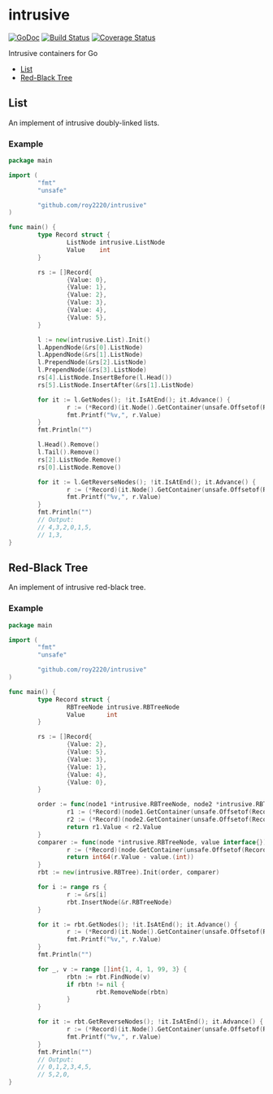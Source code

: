 # intrusive

[![GoDoc](https://godoc.org/github.com/roy2220/intrusive?status.svg)](https://godoc.org/github.com/roy2220/intrusive) [![Build Status](https://travis-ci.com/roy2220/intrusive.svg?branch=master)](https://travis-ci.com/roy2220/intrusive) [![Coverage Status](https://codecov.io/gh/roy2220/intrusive/branch/master/graph/badge.svg)](https://codecov.io/gh/roy2220/intrusive)

Intrusive containers for Go

- [List](#list)
- [Red-Black Tree](#red-black-tree)

## List

An implement of intrusive doubly-linked lists.

### Example

```go
package main

import (
        "fmt"
        "unsafe"

        "github.com/roy2220/intrusive"
)

func main() {
        type Record struct {
                ListNode intrusive.ListNode
                Value    int
        }

        rs := []Record{
                {Value: 0},
                {Value: 1},
                {Value: 2},
                {Value: 3},
                {Value: 4},
                {Value: 5},
        }

        l := new(intrusive.List).Init()
        l.AppendNode(&rs[0].ListNode)
        l.AppendNode(&rs[1].ListNode)
        l.PrependNode(&rs[2].ListNode)
        l.PrependNode(&rs[3].ListNode)
        rs[4].ListNode.InsertBefore(l.Head())
        rs[5].ListNode.InsertAfter(&rs[1].ListNode)

        for it := l.GetNodes(); !it.IsAtEnd(); it.Advance() {
                r := (*Record)(it.Node().GetContainer(unsafe.Offsetof(Record{}.ListNode)))
                fmt.Printf("%v,", r.Value)
        }
        fmt.Println("")

        l.Head().Remove()
        l.Tail().Remove()
        rs[2].ListNode.Remove()
        rs[0].ListNode.Remove()

        for it := l.GetReverseNodes(); !it.IsAtEnd(); it.Advance() {
                r := (*Record)(it.Node().GetContainer(unsafe.Offsetof(Record{}.ListNode)))
                fmt.Printf("%v,", r.Value)
        }
        fmt.Println("")
        // Output:
        // 4,3,2,0,1,5,
        // 1,3,
}
```

## Red-Black Tree

An implement of intrusive red-black tree.

### Example

```go
package main

import (
        "fmt"
        "unsafe"

        "github.com/roy2220/intrusive"
)

func main() {
        type Record struct {
                RBTreeNode intrusive.RBTreeNode
                Value      int
        }

        rs := []Record{
                {Value: 2},
                {Value: 5},
                {Value: 3},
                {Value: 1},
                {Value: 4},
                {Value: 0},
        }

        order := func(node1 *intrusive.RBTreeNode, node2 *intrusive.RBTreeNode) bool {
                r1 := (*Record)(node1.GetContainer(unsafe.Offsetof(Record{}.RBTreeNode)))
                r2 := (*Record)(node2.GetContainer(unsafe.Offsetof(Record{}.RBTreeNode)))
                return r1.Value < r2.Value
        }
        comparer := func(node *intrusive.RBTreeNode, value interface{}) int64 {
                r := (*Record)(node.GetContainer(unsafe.Offsetof(Record{}.RBTreeNode)))
                return int64(r.Value - value.(int))
        }
        rbt := new(intrusive.RBTree).Init(order, comparer)

        for i := range rs {
                r := &rs[i]
                rbt.InsertNode(&r.RBTreeNode)
        }

        for it := rbt.GetNodes(); !it.IsAtEnd(); it.Advance() {
                r := (*Record)(it.Node().GetContainer(unsafe.Offsetof(Record{}.RBTreeNode)))
                fmt.Printf("%v,", r.Value)
        }
        fmt.Println("")

        for _, v := range []int{1, 4, 1, 99, 3} {
                rbtn := rbt.FindNode(v)
                if rbtn != nil {
                        rbt.RemoveNode(rbtn)
                }
        }

        for it := rbt.GetReverseNodes(); !it.IsAtEnd(); it.Advance() {
                r := (*Record)(it.Node().GetContainer(unsafe.Offsetof(Record{}.RBTreeNode)))
                fmt.Printf("%v,", r.Value)
        }
        fmt.Println("")
        // Output:
        // 0,1,2,3,4,5,
        // 5,2,0,
}
```
